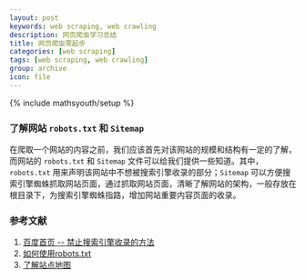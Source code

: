 ```yaml
---
layout: post
keywords: web scraping, web crawling
description: 网页爬虫学习总结
title: 网页爬虫零起步
categories: [web scraping]
tags: [web scraping, web crawling]
group: archive
icon: file
---
```

{% include mathsyouth/setup %}


### 了解网站 `robots.txt` 和 `Sitemap`

在爬取一个网站的内容之前，我们应该首先对该网站的规模和结构有一定的了解，而网站的 `robots.txt` 和 `Sitemap` 文件可以给我们提供一些知道。其中， `robots.txt` 用来声明该网站中不想被搜索引擎收录的部分；`Sitemap` 可以方便搜索引擎蜘蛛抓取网站页面，通过抓取网站页面，清晰了解网站的架构，一般存放在根目录下，为搜索引擎蜘蛛指路，增加网站重要内容页面的收录。

### 参考文献

1. [百度首页 -- 禁止搜索引擎收录的方法](http://bar.baidu.com/robots/)
1. [如何使用robots.txt](https://china.googleblog.com/2008/04/robotstxt_3856.html)
1. [了解站点地图](https://support.google.com/webmasters/answer/156184?hl=zh-Hans)